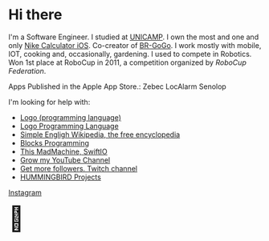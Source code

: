 # Hi there 

I'm a Software Engineer. I studied at [UNICAMP](https://www.unicamp.br). I own the most and one and only [Nike Calculator iOS](https://github.com/ssouzawallace/senolop). Co-creator of [BR-GoGo](https://br-gogo.sourceforge.net).
I work mostly with mobile, IOT, cooking and, occasionally, gardening.
I used to compete in Robotics. Won 1st place at RoboCup in 2011, a competition organized by _RoboCup Federation_.

Apps Published in the Apple App Store.:
Zebec
LocAlarm
Senolop

I'm looking for help with:
- [Logo (programming language)](https://en.wikipedia.org/wiki/Logo_(programming_language))
- [Logo Programming Language](https://el.media.mit.edu/logo-foundation/what_is_logo/logo_programming.html)
- [Simple Engligh Wikipedia, the free encyclopedia](https://simple.wikipedia.org/wiki/Logo_(programming_language))
- [Blocks Programming](https://github.com/ssouzawallace/blocks-programming)
- [This MadMachine, SwiftIO](https://github.com/madmachineio/SwiftIO)
- [Grow my YouTube Channel](https://www.youtube.com/channel/UCZPrgtR2obUmAN2vQz4zzTQ)
- [Get more followers. Twitch channel](https://www.twitch.tv/seugostooso)
- [HUMMINGBIRD Projects](https://learn.birdbraintechnologies.com/hummingbirdduo/projects)

[Instagram](https://instagram.com/seugostooso)

<font size="100*100*100*100">🌊</font>
